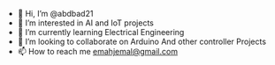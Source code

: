 - 👋 Hi, I’m @abdbad21
- 👀 I’m interested in AI and IoT projects
- 🌱 I’m currently learning Electrical Engineering
- 💞️ I’m looking to collaborate on Arduino And other controller Projects
- 📫 How to reach me emahjemal@gmail.com

<!---
abdbad21/abdbad21 is a ✨ special ✨ repository because its `README.md` (this file) appears on your GitHub profile.
You can click the Preview link to take a look at your changes.
--->
